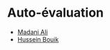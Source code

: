 # Auto-évaluation 

- [Madani Ali](madani-ali/auto-évaluation-janvier.md)
- [Hussein Bouik](hussein-bouik/auto-évaluation-janvier.md)